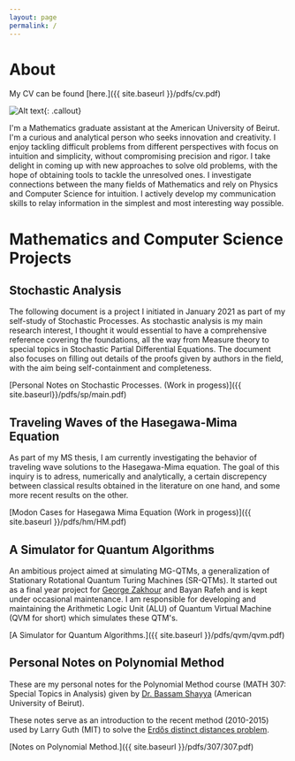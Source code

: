```yaml
---
layout: page
permalink: /
---
```


# About 

My CV can be found [here.]({{ site.baseurl }}/pdfs/cv.pdf) 

![Alt text](/images/me.jpg){: .callout}

I'm a Mathematics graduate assistant at the American University of Beirut.
I'm a curious and analytical person who seeks innovation and creativity. I enjoy
tackling difficult problems from different perspectives with focus on intuition and simplicity, without compromising precision and rigor. I  take delight in coming up with new approaches
to solve old problems, with the hope of obtaining tools to tackle the unresolved ones. I investigate connections between the many fields of Mathematics
and rely on Physics and Computer Science for intuition.
I actively develop my communication skills to relay information in the simplest and most interesting way possible.



# Mathematics and Computer Science Projects


## Stochastic Analysis 

The following document is a project I initiated in January 2021 as part of my self-study of Stochastic Processes. 
As stochastic analysis is my main research interest, I thought it would essential to have a comprehensive reference covering the foundations, all the way from Measure theory to special topics in Stochastic Partial Differential Equations. 
The document also focuses on filling out details of the proofs given by authors in the field, with the aim being self-containment and completeness. 

[Personal Notes on Stochastic Processes. (Work in progess)]({{ site.baseurl}}/pdfs/sp/main.pdf)

## Traveling Waves of the Hasegawa-Mima Equation

As part of my MS thesis, I am currently investigating the behavior of traveling wave solutions to the Hasegawa-Mima equation. 
The goal of this inquiry is to adress, numerically and analytically, a certain discrepency between classical results obtained in the literature on one hand, and some more recent results on the other.

[Modon Cases for Hasegawa Mima Equation (Work in progess)]({{ site.baseurl }}/pdfs/hm/HM.pdf)

## A Simulator for Quantum Algorithms

An ambitious project aimed at simulating MG-QTMs, a generalization of Stationary Rotational Quantum Turing Machines (SR-QTMs). 
It started out as a final year project for [George Zakhour](https://grgz.me/) and Bayan Rafeh and is kept under occasional maintenance.
I am responsible for developing and maintaining the Arithmetic Logic Unit (ALU) of Quantum Virtual Machine (QVM for short) which simulates these QTM's.  

[A Simulator for Quantum Algorithms.]({{ site.baseurl }}/pdfs/qvm/qvm.pdf)

## Personal Notes on Polynomial Method

These are my personal notes for the Polynomial Method course (MATH 307: Special Topics in Analysis) given by [Dr. Bassam Shayya](https://sites.aub.edu.lb/bshayya/) (American University of Beirut).   

These notes serve as an introduction to the recent method (2010-2015) used by Larry Guth (MIT) to solve the [Erdős distinct distances problem](https://en.wikipedia.org/wiki/Erd%C5%91s_distinct_distances_problem ). 

[Notes on Polynomial Method.]({{ site.baseurl }}/pdfs/307/307.pdf)
